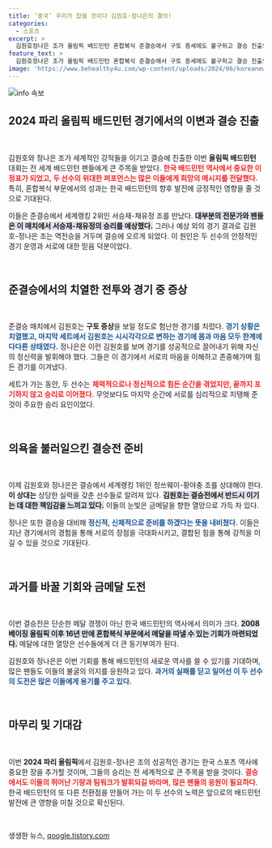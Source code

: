 ```yaml
---
title: ‘중국’ 우리가 잡을 것이다 김원호·정나은의 결의!
categories:
  - 스포츠
excerpt: >
  김원호정나은 조가 올림픽 배드민턴 혼합복식 준결승에서 구토 증세에도 불구하고 결승 진출의 이변을 만들어냈다. 은메달을 확보한 두 선수는 이제 세계 1위에 도전하며, ‘모자 메달리스트’라는 진기록에 도전한다!
feature_text: >
  김원호정나은 조가 올림픽 배드민턴 혼합복식 준결승에서 구토 증세에도 불구하고 결승 진출의 이변을 만들어냈다. 은메달을 확보한 두 선수는 이제 세계 1위에 도전하며, ‘모자 메달리스트’라는 진기록에 도전한다!
image: 'https://www.behealthy4u.com/wp-content/uploads/2024/06/koreanews.jpg'
---
```


<p><img src="https://www.behealthy4u.com/wp-content/uploads/2024/06/koreanews.jpg" alt="info 속보" /></p>

<h2 data-ke-size="size26">2024 파리 올림픽 배드민턴 경기에서의 이변과 결승 진출</h2>

<p data-ke-size="size16">&nbsp;</p>

<p>김원호와 정나은 조가 세계적인 강적들을 이기고 결승에 진출한 이번 <b>올림픽 배드민턴</b> 대회는 전 세계 배드민턴 팬들에게 큰 주목을 받았다. <b><span style="color: #ee2323;">한국 배드민턴 역사에서 중요한 이정표가 되었고, 두 선수의 위대한 퍼포먼스는 많은 이들에게 희망의 메시지를 전달했다.</span></b> 특히, 혼합복식 부문에서의 성과는 한국 배드민턴의 향후 발전에 긍정적인 영향을 줄 것으로 기대된다.</p>

<p>이들은 준결승에서 세계랭킹 2위인 서승재-채유정 조를 만났다. <b><span style="background-color: #21538527;">대부분의 전문가와 팬들은 이 매치에서 서승재-채유정의 승리를 예상했다.</span></b> 그러나 예상 외의 경기 결과로 김원호-정나은 조는 역전승을 거두며 결승에 오르게 되었다. 이 원인은 두 선수의 안정적인 경기 운영과 서로에 대한 믿음 덕분이었다.</p>

<p data-ke-size="size16">&nbsp;</p>

<h2 data-ke-size="size26">준결승에서의 치열한 전투와 경기 중 증상</h2>

<p data-ke-size="size16">&nbsp;</p>

<p>준결승 매치에서 김원호는 <b>구토 증상</b>을 보일 정도로 험난한 경기를 치렀다. <b><span style="color: #1a5490;">경기 상황은 치열했고, 마지막 세트에서 김원호는 시시각각으로 변하는 경기에 몸과 마음 모두 한계에 다다른 상태였다.</span></b> 정나은은 이런 김원호를 보며 경기를 성공적으로 끌어내기 위해 자신의 정신력을 발휘해야 했다. 그들은 이 경기에서 서로의 마음을 이해하고 존중해가며 힘든 경기를 이겨냈다.</p>

<p>세트가 가는 동안, 두 선수는 <b><span style="color: #ee2323;">체력적으로나 정신적으로 힘든 순간을 겪었지만, 끝까지 포기하지 않고 승리로 이어졌다.</span></b> 무엇보다도 마지막 순간에 서로를 심리적으로 지탱해 준 것이 주요한 승리 요인이었다.</p>

<p data-ke-size="size16">&nbsp;</p>

<h2 data-ke-size="size26">의욕을 불러일으킨 결승전 준비</h2>

<p data-ke-size="size16">&nbsp;</p>

<p>이제 김원호와 정나은은 결승에서 세계랭킹 1위인 정쓰웨이-황야충 조를 상대해야 한다. <b>이 상대는</b> 상당한 실력을 갖춘 선수들로 알려져 있다. <b><span style="background-color: #21538527;">김원호는 결승전에서 반드시 이기는 데 대한 책임감을 느끼고 있다.</span></b> 이들의 눈빛은 금메달을 향한 열망으로 가득 차 있다.</p>

<p>정나은 또한 결승을 대비해 <b><span style="color: #1a5490;">정신적, 신체적으로 준비를 하겠다는 뜻을 내비쳤다.</span></b> 이들은 지난 경기에서의 경험을 통해 서로의 장점을 극대화시키고, 결합된 힘을 통해 강적을 이길 수 있을 것으로 기대된다. </p>

<p data-ke-size="size16">&nbsp;</p>

<h2 data-ke-size="size26">과거를 바꿀 기회와 금메달 도전</h2>

<p data-ke-size="size16">&nbsp;</p>

<p>이번 결승전은 단순한 메달 경쟁이 아닌 한국 배드민턴의 역사에서 의미가 크다. <b><span style="background-color: #21538527;">2008 베이징 올림픽 이후 16년 만에 혼합복식 부문에서 메달을 따낼 수 있는 기회가 마련되었다.</span></b> 메달에 대한 열망은 선수들에게 더 큰 동기부여가 된다. </p>

<p>김원호와 정나은은 이번 기회를 통해 배드민턴의 새로운 역사를 쓸 수 있기를 기대하며, 많은 팬들도 이들의 불굴의 의지를 응원하고 있다. <b><span style="color: #1a5490;">과거의 실패를 딛고 일어선 이 두 선수의 도전은 많은 이들에게 용기를 주고 있다.</span></b> </p>

<p data-ke-size="size16">&nbsp;</p>

<h2 data-ke-size="size26">마무리 및 기대감</h2>

<p data-ke-size="size16">&nbsp;</p>

<p>이번 <b>2024 파리 올림픽</b>에서 김원호-정나은 조의 성공적인 경기는 한국 스포츠 역사에 중요한 장을 추가할 것이며, 그들의 승리는 전 세계적으로 큰 주목을 받을 것이다. <b><span style="color: #ee2323;">결승에서도 이들의 뛰어난 기량과 팀워크가 발휘되길 바라며, 많은 팬들의 응원이 필요하다</span></b>. 한국 배드민턴의 또 다른 전환점을 만들어 가는 이 두 선수의 노력은 앞으로의 배드민턴 발전에 큰 영향을 미칠 것으로 확신된다.</p>

<p data-ke-size="size16">&nbsp;</p>
생생한 뉴스, <a href="https://qoogle.tistory.com" rel="dofollow">qoogle.tistory.com</a>


